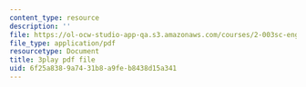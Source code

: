 ```yaml
---
content_type: resource
description: ''
file: https://ol-ocw-studio-app-qa.s3.amazonaws.com/courses/2-003sc-engineering-dynamics-fall-2011/6f25a8389a7431b8a9feb8438d15a341_cd8lDtAtJbE.pdf
file_type: application/pdf
resourcetype: Document
title: 3play pdf file
uid: 6f25a838-9a74-31b8-a9fe-b8438d15a341
---
```

